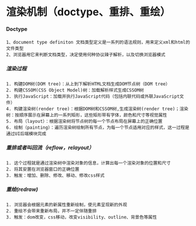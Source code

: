 # 渲染机制（doctype、重排、重绘）

#### Doctype 
    1、document type definiton 文档类型定义是一系列的语法规则，用来定义xml和html的文件类型  
    2、浏览器用它来判断文档类型，决定使用何种协议辣子解析，以及切换浏览器模式

##### 渲染过程
    1. 构建DOM树(DOM tree)：从上到下解析HTML文档生成DOM节点树（DOM tree）
    2. 构建CSSOM(CSS Object Model)树：加载解析样式生成CSSOM树
    3. 执行JavaScript：加载并执行JavaScript代码（包括内联代码或外联JavaScript文件）
	4. 构建渲染树(render tree)：根据DOM树和CSSOM树,生成渲染树(render tree)；渲染树：按顺序展示在屏幕上的一系列矩形，这些矩形带有字体，颜色和尺寸等视觉属性  
    5. 布局（layout）：根据渲染树将节点树的每一个节点布局在屏幕上的正确位置
	6. 绘制（painting）：遍历渲染树绘制所有节点，为每一个节点适用对应的样式，这一过程是通过UI后端模块完成
	
##### 重排或者叫回流（reflow，relayout）
    1. 这个过程就是通过渲染树中渲染对象的信息，计算出每一个渲染对象的位置和尺寸
    2. 将其安置在浏览器窗口的正确位置
	3. 触发：增加、删除、修改、移动、修改css样式

##### 重绘(redraw)
    1. 浏览器会根据元素的新属性重新绘制，使元素呈现新的外观
    2. 重绘不会带来重新布局，并不一定伴随重排
	3. 触发：dom改变，css移动，改变visibility、outline、背景色等属性
